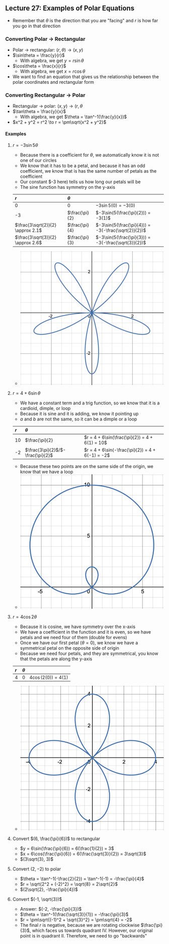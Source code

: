 ## Lecture 27: Examples of Polar Equations
- Remember that $\theta$ is the direction that you are "facing" and $r$ is how far you go in that direction
### Converting Polar $\to$ Rectangular
- Polar $\to$ rectangular: $(r, \theta) \to (x, y)$
- $\sin\theta = \frac{y}{r}$
  - With algebra, we get $y = r\sin\theta$
- $\cos\theta = \frac{x}{r}$
  - With algebra, we get $x = r\cos\theta$
- We want to find an equation that gives us the relationship between the polar coordinates and rectangular form
### Converting Rectangular $\to$ Polar
- Rectangular $\to$ polar: $(x, y) \to (r, \theta$
- $\tan\theta = \frac{y}{x}$
  - With algebra, we get $\theta = \tan^-1(\frac{y}{x})$
- $x^2 + y^2 = r^2 \to r = \pm\sqrt{x^2 + y^2}$
#### Examples
1. $r = -3\sin 5\theta$
   - Because there is a coefficient for $\theta$, we automatically know it is not one of our circles
   - We know that it has to be a petal, and because it has an odd coefficient, we know that is has the same number of petals as the coefficient
   - Our constant $-3 here) tells us how long our petals will be
   - The sine function has symmetry on the y-axis

   | $r$                               | $\theta$       |                                                      |
   |-----------------------------------|----------------|------------------------------------------------------|
   | 0                                 | 0              | $-3\sin 5(0) = -3(0)$                                |
   | -3                                | $\frac{\pi}{2} | $-3\sin(5(\frac{\pi}{2})) = -3(1)$                   |
   | $\frac{3\sqrt{2}}{2} \approx 2.1$ | $\frac{\pi}{4} | $-3\sin(5(\frac{\pi}{4})) = -3(-\frac{\sqrt{2}}{2})$ |
   | $\frac{3\sqrt{3}}{2} \approx 2.6$ | $\frac{\pi}{3} | $-3\sin(5(\frac{\pi}{3})) = -3(-\frac{\sqrt{3}}{2})$ |
   - ![Example 27.1](../examples/example-27.1.png)
2. $r = 4 + 6\sin\theta$
   - We have a constant term and a trig function, so we know that it is a cardioid, dimple, or loop
   - Because it is sine and it is adding, we know it pointing up
   - $a$ and $b$ are not the same, so it can be a dimple or a loop

   | $r$ | $\theta$                          |                                                  |
   |-----|-----------------------------------|--------------------------------------------------|
   | 10  | $\frac{\pi}{2}                    | $r = 4 + 6\sin(\frac{\pi}{2}) = 4 + 6(1) = 10$   |
   | -2  | $\frac{3\pi}{2}$/$-\frac{\pi}{2}$ | $r = 4 + 6\sin(-\frac{\pi}{2}) = 4 + 6(-1) = -2$ |
   - Because these two points are on the same side of the origin, we know that we have a loop
   - ![Example 27.2](../examples/example-27.2.png)
3. $r = 4\cos 2\theta$
   - Because it is cosine, we have symmetry over the x-axis
   - We have a coefficient in the function and it is even, so we have petals and we need four of them (double for evens)
   - Once we have our first petal ($\theta = 0$), we know we have a symmetrical petal on the opposite side of origin
   - Because we need four petals, and they are symmetrical, you know that the petals are along the y-axis

   | $r$ | $\theta$        |                      |
   |-----|-----------------|----------------------|
   | 4   | $0$             | $4\cos(2(0)) = 4(1)$ |
   - ![Example 27.3](../examples/example-27.3.png)
4. Convert $(6, \frac{\pi}{6})$ to rectangular
   - $y = 6\sin(\frac{\pi}{6}) = 6(\frac{1}{2}) = 3$
   - $x = 6\cos(\frac{\pi}{6}) = 6(\frac{\sqrt{3}}{2}) = 3\sqrt{3}$
   - $(3\sqrt{3}, 3)$
5. Convert $(2, -2)$ to polar
   - $\theta = \tan^-1(-\frac{2}{2}) = \tan^-1(-1) = -\frac{\pi}{4}$
   - $r = \sqrt{2^2 + (-2)^2} = \sqrt{8} = 2\sqrt{2}$
   - $(2\sqrt{2}, -\frac{\pi}{4})$
6. Convert $(-1, \sqrt{3})$
   - Answer: $(-2, -\frac{\pi}{3})$
   - $\theta = \tan^-1(\frac{\sqrt{3}}{1}) = -\frac{\pi}{3}$
   - $r = \pm\sqrt{(-1)^2 + \sqrt{3}^2} = \pm\sqrt{4} = -2$
   - The final $r$ is negative, because we are rotating clockwise $\frac{\pi}{3}$, which faces us towards quadrant IV. However, our original point is in quadrant II. Therefore, we need to go "backwards"
